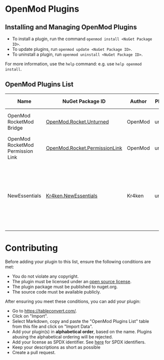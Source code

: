 # OpenMod Plugins

## Installing and Managing OpenMod Plugins
- To install a plugin, run the command `openmod install <NuGet Package ID>`.  
- To update plugins, run `openmod update <NuGet Package ID>`. 
- To uninstall a plugin, run `openmod uninstall <NuGet Package ID>`.

For more information, use the `help` command: e.g. use `help openmod install`.

## OpenMod Plugins List
| Name                              | NuGet Package ID                                                                              | Author  | Platform | Description                                                                                                    | License      | Source Code                                                                                       |
|-----------------------------------|-----------------------------------------------------------------------------------------------|---------|----------|----------------------------------------------------------------------------------------------------------------|--------------|---------------------------------------------------------------------------------------------------|
| OpenMod RocketMod Bridge          | [OpenMod.Rocket.Unturned](https://www.nuget.org/packages/OpenMod.Rocket.Unturned)             | OpenMod | unturned | Legacy RM4 support for OpenMod                                                                                 | MIT          | [GitHub](https://github.com/openmod/OpenMod/tree/master/unturned/rocketmod)                       |
| OpenMod RocketMod Permission Link | [OpenMod.Rocket.PermissionLink](https://www.nuget.org/packages/OpenMod.Rocket.PermissionLink) | OpenMod | unturned | Makes RM4 use OpenMod Permissions                                                                              | EUPL\-1\.2   | [GitHub](https://github.com/openmod/OpenMod/tree/master/unturned/rocketmod/Rocket.PermissionLink) |
| NewEssentials                     | [Kr4ken.NewEssentials](https://www.nuget.org/packages/Kr4ken.NewEssentials)                   | Kr4ken  | unturned | The new essential plugin for Unturned. This project aims to be a replacement for uEssentials built on OpenMod. | GPL-3.0-only | [GitHub](https://github.com/Kr4ken-9/NewEssentials)                                               |

# Contributing

Before adding your plugin to this list, ensure the following conditions are met:
* You do not violate any copyright.
* The plugin must be licensed under an [open source license](https://opensource.org/licenses).
* The plugin package must be published to nuget.org.
* The source code must be available publicly.

After ensuring you meet these conditions, you can add your plugin:
- Go to https://tableconvert.com/.
- Click on "Import".
- Select Markdown, copy and paste the "OpenMod Plugins List" table from this file and click on "Import Data".
- Add your plugin(s) in **alphabetical order**, based on the name. Plugins abusing the alphabetical ordering will be rejected.
- Add your license as SPDX identifier. See [here](https://spdx.org/licenses/) for SPDX identifiers.
- Keep your descriptions as short as possible
- Create a pull request.
